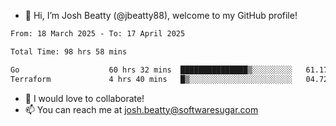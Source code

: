 - 👋 Hi, I’m Josh Beatty (@jbeatty88), welcome to my GitHub profile!

<!--START_SECTION:waka-->

```txt
From: 18 March 2025 - To: 17 April 2025

Total Time: 98 hrs 58 mins

Go                    60 hrs 32 mins  ███████████████▒░░░░░░░░░   61.17 %
Terraform             4 hrs 40 mins   █▒░░░░░░░░░░░░░░░░░░░░░░░   04.72 %
```

<!--END_SECTION:waka-->

- 💞️ I would love to collaborate!
- 📫 You can reach me at josh.beatty@softwaresugar.com

<!---
jbeatty88/jbeatty88 is a ✨ special ✨ repository because its `README.md` (this file) appears on your GitHub profile.
You can click the Preview link to take a look at your changes.
--->
